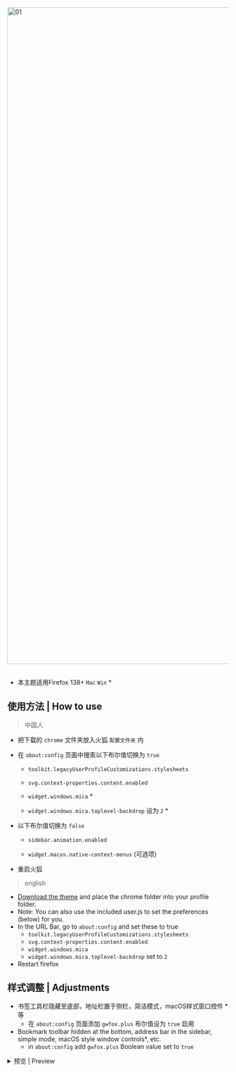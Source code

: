 <picture>
<source media="(prefers-color-scheme: light)" srcset="https://github.com/user-attachments/assets/d7699474-d17b-4560-a9d6-9e1ecaac0ba5">
<source media="(prefers-color-scheme: dark)" srcset="https://github.com/user-attachments/assets/90f88774-2886-4a02-aae8-6814f3199adb">
<img width="1495" alt="01">
</picture>
<br><br>

- 本主题适用Firefox 138+ `Mac` `Win` *

## 使用方法 | How to use

> 中国人

- 把下载的 `chrome` 文件夹放入火狐 `配置文件夹` 内

- 在 `about:config` 页面中搜索以下布尔值切换为 `true`

  - `toolkit.legacyUserProfileCustomizations.stylesheets`

  - `svg.context-properties.content.enabled`
 
  - `widget.windows.mica` *
 
  - `widget.windows.mica.toplevel-backdrop` 设为 `2` *
 
- 以下布尔值切换为 `false`
  
  - `sidebar.animation.enabled`
 
  - `widget.macos.native-context-menus` (可选项)

- 重启火狐

> english

- [Download the theme](https://github.com/akkva/gwfox/archive/refs/heads/main.zip) and place the chrome folder into your profile folder.
- Note: You can also use the included user.js to set the preferences (below) for you.
- In the URL Bar, go to `about:config` and set these to true
    - `toolkit.legacyUserProfileCustomizations.stylesheets`
    - `svg.context-properties.content.enabled`
    - `widget.windows.mica`
    - `widget.windows.mica.toplevel-backdrop` set to `2`
- Restart firefox

## 样式调整 | Adjustments

- 书签工具栏隐藏至底部，地址栏置于侧栏，简洁模式，macOS样式窗口控件 * 等
    - 在 `about:config` 页面添加 `gwfox.plus` 布尔值设为 `true` 启用
- Bookmark toolbar hidden at the bottom, address bar in the sidebar, simple mode, macOS style window controls*, etc.
    - in `about:config` add `gwfox.plus` Boolean value set to `true`

<details><summary>预览 | Preview</summary>
<br>
  
[01.webm](https://github.com/user-attachments/assets/0f24f538-67eb-42e2-a483-b4a8a8e75603)

</details>
